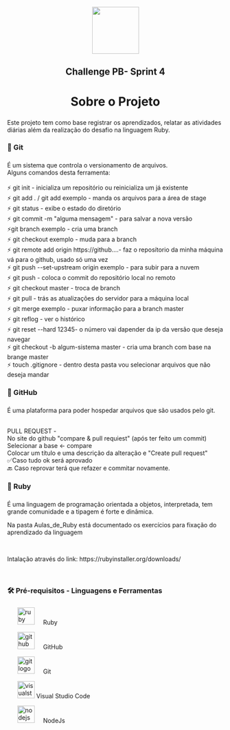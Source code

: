﻿<br clear="both">

<div align="center">
  <img height="109" src="https://portal.megabrasil.com.br/imagens/20211108_61893b11458eb.jpg"  />
</div>

###

<div align="center">
</div>

###

<h2 align="center">Challenge PB- Sprint 4</h2>

###

<h1 align="center">Sobre o Projeto</h1>

###

<p align="left">Este projeto tem como base registrar os aprendizados, relatar as atividades diárias além da realização do desafio na linguagem Ruby.</p>

###

<h3 align="left">🔴  Git</h3>

###

<p align="left">É um sistema que controla o versionamento de arquivos.  <br>Alguns comandos desta ferramenta:<br>
<br>
  ⚡ git init  - inicializa um repositório  ou reinicializa um já existente<br>⚡ git add .  / git add exemplo - manda os arquivos para a área de stage<br>⚡  git status  -  exibe o estado do diretório<br>⚡ git commit -m "alguma mensagem"  -  para salvar a nova versão<br>⚡git branch exemplo  -  cria uma branch <br>⚡ git checkout exemplo  -  muda para a branch<br>⚡ git remote add origin  https://github....-  faz o reposítorio da minha máquina vá para o github, usado só uma vez <br>⚡  git push --set-upstream origin exemplo  -  para subir para a nuvem<br>⚡ git push -  coloca o commit  do repositório local no remoto<br>⚡  git checkout master  -  troca de branch<br>⚡ git pull - trás as atualizações do servidor para a máquina local<br>⚡ git merge exemplo  -  puxar informação para a branch master<br>⚡ git reflog  -  ver o histórico<br>⚡  git reset --hard 12345- o número vai dapender da ip da versão que deseja navegar<br>⚡  git checkout -b algum-sistema master  -  cria uma branch com base na brange master<br>⚡  touch .gitignore  - dentro desta pasta vou selecionar arquivos que não deseja mandar 


###

<h3 align="left">🔴  GitHub</h3>

###

<p align="left">É uma plataforma para poder hospedar arquivos que são usados pelo git.</p>
<br>
PULL REQUEST - <br>No site do github "compare & pull requiest" (após ter feito um commit)<br>Selecionar a base <- compare<br>Colocar um título e uma descrição da alteração e "Create pull request"<br>✅Caso tudo ok será aprovado<br>🔙 Caso reprovar terá que refazer e commitar novamente.</p>

###

<h3 align="left">🔴  Ruby</h3>

###

<p align="left">É uma linguagem de programação orientada a objetos, interpretada, tem grande comunidade e a tipagem é forte e dinâmica.</p>
<p align="left">Na pasta Aulas_de_Ruby está documentado os exercícios para fixação do aprendizado da linguagem</p> 
<br>
<p align="left">Intalação através do link: https://rubyinstaller.org/downloads/</p>
<br>

### 

<h3 align="left">🛠 Pré-requisitos - Linguagens e Ferramentas</h3>

###

<div align="left">
  <ul><img src="https://cdn.jsdelivr.net/gh/devicons/devicon/icons/ruby/ruby-plain-wordmark.svg" height="40" alt="ruby logo"  />
  <img width="12" />  Ruby </ul>
  <ul> <img src="https://cdn.jsdelivr.net/gh/devicons/devicon/icons/github/github-original.svg" height="40" alt="github logo"  />
  <img width="12" />  GitHub</ul>
  <ul><img src="https://cdn.jsdelivr.net/gh/devicons/devicon/icons/git/git-original.svg" height="40" alt="git logo"  />
  <img width="12" />  Git</ul>
  <ul><img src="https://cdn.jsdelivr.net/gh/devicons/devicon/icons/visualstudio/visualstudio-plain.svg" height="40" alt="visualstudio logo"  />  Visual Studio Code</ul>
  <ul><img src="https://cdn.jsdelivr.net/gh/devicons/devicon/icons/nodejs/nodejs-original.svg" height="40" alt="nodejs logo"  />
  <img width="12" />  NodeJs</ul>
    
</div>

###


###
